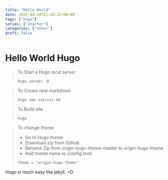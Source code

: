 ```yaml
---
title: "Hello World"
date: 2022-04-20T21:38:32+08:00
tags: ["hugo"]
series: ["starter"]
categories: ["other"]
draft: false
---
```


# Hello World Hugo

> To Start a Hugo local server
> ```
> hugo server -D
>```

> To Create new markdown
> ```
> hugo new xxx/xxx.md
> ```

> To Build site
> ```
> hugo
> ```

> To change theme
> * Go to Hugo theme
> * Download zip from Github
> * Rename Zip from origin-hugo-theme-master to origin-hugo-theme
> * Add theme name to /config.toml
> ```
> theme = "origin-hugo-theme"
> ```

Hogo is much easy tha jekyll. =D